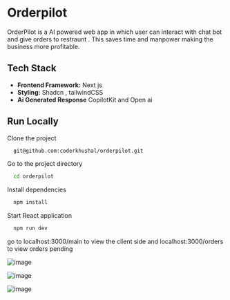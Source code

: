 
# Orderpilot

OrderPilot is a AI powered web app in which user can interact with chat bot and give orders to restraunt . This saves time and manpower making the business more profitable.

## Tech Stack
 
- **Frontend Framework:** Next js
- **Styling:**  Shadcn , tailwindCSS
- **Ai Generated Response** CopilotKit and Open ai 
  




## Run Locally

Clone the project

```bash
  git@github.com:coderkhushal/orderpilot.git
```

Go to the project directory

```bash
  cd orderpilot
```

Install dependencies

```bash
  npm install
```

Start React application

```bash
  npm run dev
```


go to localhost:3000/main to view the client side and localhost:3000/orders to view orders pending 

![image](https://github.com/coderkhushal/orderpilot/assets/137866759/490e4a25-9825-4933-a2e1-38310901c454)




![image](https://github.com/coderkhushal/orderpilot/assets/137866759/16238b5b-7dce-4027-8df7-702293a19bb3)


![image](https://github.com/coderkhushal/orderpilot/assets/137866759/3d56a9d3-bb63-4957-a0bf-56d97c32b736)


